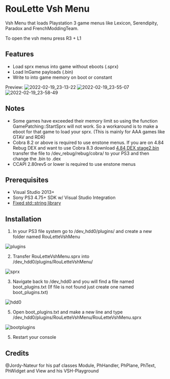 # RouLette Vsh Menu
Vsh Menu that loads Playstation 3 game menus like Lexicon, Serendipity, Paradox and FrenchModdingTeam. 

To open the vsh menu press R3 + L1

## Features
- Load sprx menus into game without eboots (.sprx)
- Load InGame payloads (.bin)
- Write to into game memory on boot or constant

Preview:
![2022-02-19_23-13-22](https://user-images.githubusercontent.com/9206290/154830967-b154e1f3-ba8d-42b9-b5db-ac16975186e1.png)
![2022-02-19_23-55-07](https://user-images.githubusercontent.com/9206290/154832074-0e72906e-e717-4c78-b5b7-9e81271b5cb9.png)
![2022-02-19_23-58-49](https://user-images.githubusercontent.com/9206290/154832079-eeb3c28a-f648-4c90-bafd-5fa49c64f15e.png)


## Notes
- Some games have exceeded their memory limit so using the function GamePatching::StartSprx will not work. So a workaround is to make a eboot for that game to load your sprx. (This is mainly for AAA games like GTAV and RDR)
- Cobra 8.2 or above is required to use enstone menus. If you are on 4.84 Rebug DEX and want to use Cobra 8.3 download [4.84 DEX stage2.bin](https://github.com/Evilnat/Cobra-PS3/blob/master/8.3/4.84/NORMAL/DEX/BIN/stage2.bin "4.84 DEX stage2.bin") transfer the file to /dev_rebug/rebug/cobra/ to your PS3 and then change the .bin to .dex
- CCAPI 2.80rev5 or lower is required to use enstone menus

## Prerequisites
- Visual Studio 2013+
- Sony PS3 4.75+ SDK w/ Visual Studio Integration
- [Fixed std::string library](https://github.com/skiff/libpsutil/releases "Fixed std::string library")
 
## Installation
1. In your PS3 file system go to /dev_hdd0/plugins/ and create a new folder named RouLetteVshMenu

![plugins](https://github.com/TheRouletteBoi/RouLetteVshMenu/blob/main/Resources/plugins.PNG)

2. Transfer RouLetteVshMenu.sprx into /dev_hdd0/plugins/RouLetteVshMenu/

![sprx](https://github.com/TheRouletteBoi/RouLetteVshMenu/blob/main/Resources/sprx.PNG)

3. Navigate back to /dev_hdd0 and you will find a file named boot_plugins.txt (If file is not found just create one named boot_plugins.txt)

![hdd0](https://github.com/TheRouletteBoi/RouLetteVshMenu/blob/main/Resources/hdd0.PNG)

5. Open boot_plugins.txt and make a new line and type /dev_hdd0/plugins/RouLetteVshMenu/RouLetteVshMenu.sprx

![bootplugins](https://github.com/TheRouletteBoi/RouLetteVshMenu/blob/main/Resources/bootplugins.PNG)

5. Restart your console

## Credits
@Jordy-Nateur for his paf classes Module, PhHandler, PhPlane, PhText, PhWidget and View and his VSH-Playground
